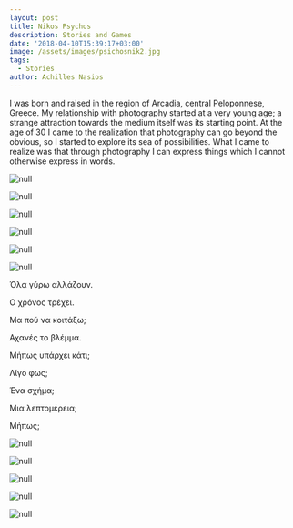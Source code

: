 ```yaml
---
layout: post
title: Nikos Psychos
description: Stories and Games
date: '2018-04-10T15:39:17+03:00'
image: /assets/images/psichosnik2.jpg
tags:
  - Stories
author: Achilles Nasios
---
```

I was born and raised in the region of Arcadia, central Peloponnese, Greece. My relationship with photography started at a very young age; a strange attraction towards the medium itself was its starting point. At the age of 30 I came to the realization that photography can go beyond the obvious, so I started to explore its sea of possibilities. What I came to realize was that through photography I can express things which I cannot otherwise express in words.

![null](/assets/images/psichosn-presentation.jpg#full)

![null](/assets/images/psichosnik1.jpg)

![null](/assets/images/psichosnik2.jpg)

![null](/assets/images/psichosnik3.jpg)

![null](/assets/images/psichosnik4.jpg)

![null](/assets/images/psichosnik5.jpg)

Όλα γύρω αλλάζουν.

Ο χρόνος τρέχει.

Μα πού να κοιτάξω;

Αχανές το βλέμμα.

Μήπως υπάρχει κάτι;

Λίγο φως;

Ένα σχήμα;

Μια λεπτομέρεια;

Μήπως;

![null](/assets/images/psichosn-present-met.jpg)

![null](/assets/images/psychosn_met11.jpg)

![null](/assets/images/psychosn_met12.jpg)

![null](/assets/images/psychosn_met13.jpg)

![null](/assets/images/psychosn_met14.jpg)
